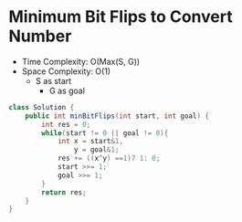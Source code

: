 # Minimum Bit Flips to Convert Number

- Time Complexity: O(Max(S, G))
- Space Complexity: O(1)
  - S as start
    - G as goal

```java
class Solution {
    public int minBitFlips(int start, int goal) {
        int res = 0;
        while(start != 0 || goal != 0){
            int x = start&1,
                y = goal&1;
            res += ((x^y) ==1)? 1: 0;
            start >>= 1;
            goal >>= 1;
        }
        return res;
    }
}
```

